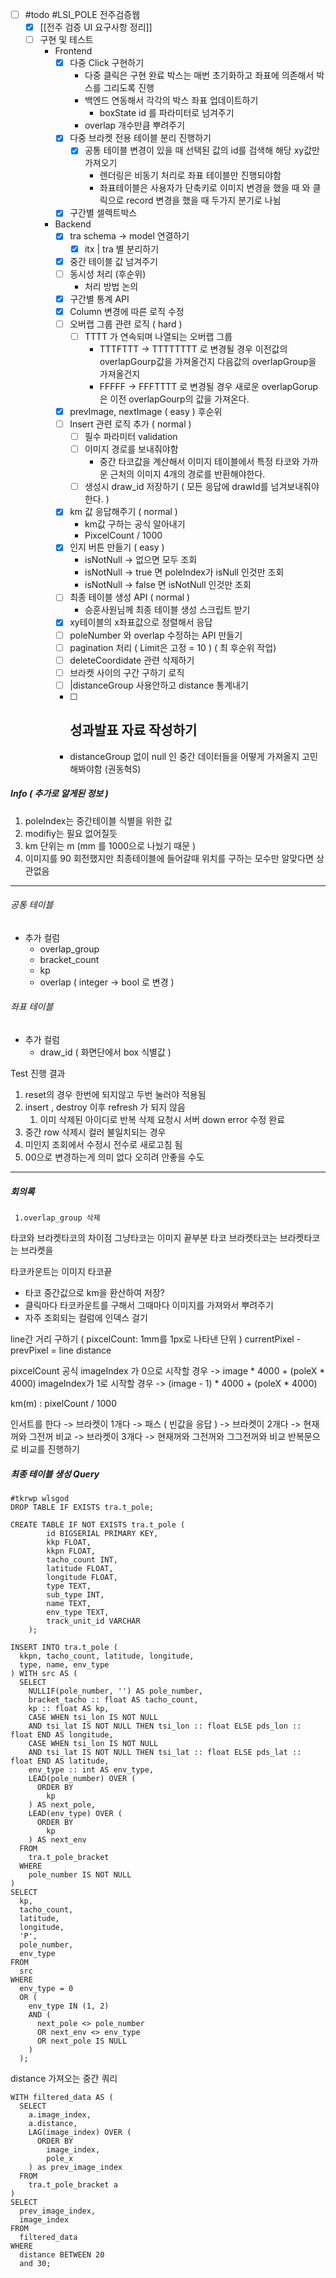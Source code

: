 
- [ ] #todo #LSI_POLE 전주검증웹
	- [x] [[전주 검증 UI 요구사항 정리]]
	- [ ] 구현 및 테스트 
		- Frontend
			- [x] 다중 Click 구현하기 
				- 다중 클릭은 구현 완료 
					박스는 매번 초기화하고 좌표에 의존해서 박스를 그리도록 진행 
				- 백엔드 연동해서 각각의 박스 좌표 업데이트하기 
					- boxState id 를 파라미터로 넘겨주기 
				- overlap 개수만큼 뿌려주기 
			- [x] 다중 브라켓 전용 테이블 분리 진행하기 
				- [x] 공통 테이블 변경이 있을 때 선택된 값의 id를 검색해 해당 xy값만 가져오기 
					-  렌더링은 비동기 처리로 좌표 테이블만 진행되야함 
					-  좌표테이블은 사용자가 단축키로 이미지 변경을 했을 때 와 클릭으로 record 변경을 했을 때 두가지 분기로 나뉨 
			- [x] 구간별 셀렉트박스 
		- Backend 
			- [x] tra schema -> model 연결하기  
				- [x] itx | tra 별 분리하기 
			- [x] 중간 테이블 값 넘겨주기 
			- [ ] 동시성 처리 (후순위)
				- 처리 방법 논의 
			- [x] 구간별 통계 API 
			- [x] Column 변경에 따른 로직 수정 
			- [ ] 오버랩 그룹 관련 로직  ( hard )
				- [ ] TTTT 가 연속되며 나열되는 오버랩 그룹 
					-  TTTFTTT -> TTTTTTTT 로 변경될 경우 이전값의 overlapGourp값을 가져올건지 다음값의 overlapGroup을 가져올건지 
					- FFFFF -> FFFTTTT 로 변경될 경우 새로운 overlapGorup은 이전 overlapGourp의 값을 가져온다. 
			- [x] prevImage, nextImage ( easy ) 후순위 
			- [ ] Insert 관련 로직 추가 ( normal )
				- [ ] 필수 파라미터 validation 
				- [ ] 이미지 경로를 보내줘야함 
					- 중간 타코값을 계산해서 이미지 테이블에서 특정 타코와 가까운 근처의 이미지 4개의 경로를 반환해야한다. 
				- [ ] 생성시 draw_id 저장하기  ( 모든 응답에 drawId를 넘겨보내줘야한다. )
			- [x] km 값 응답해주기 ( normal )
				- km값 구하는 공식 알아내기 
				- PixcelCount / 1000
			- [x] 인지 버튼 만들기 ( easy )
				- isNotNull -> 없으면 모두 조회 
				- isNotNull -> true 면 poleIndex가 isNull 인것만 조회 
				- isNotNull -> false 면 isNotNull 인것만 조회 
			- [ ]  최종 테이블 생성 API ( normal )
				- 승훈사원님께 최종 테이블 생성 스크립트 받기 
			- [x]  xy테이블의 x좌표값으로 정렬해서 응답
			- [ ] poleNumber 와 overlap 수정하는 API 만들기 
			- [ ] pagination 처리 ( Limit은 고정 = 10 ) ( 최 후순위 작업)
			- [ ] deleteCoordidate 관련 삭제하기 
			- [ ] 브라켓 사이의 구간 구하기 로직 
			- [ ] |distanceGroup 사용안하고 distance 통계내기
			- [ ] 성과발표 자료 작성하기 
				-  
			
			- distanceGroup 없이 null 인 중간 데이터들을 어떻게 가져올지 고민해봐야함 (권동혁S)

##### Info  ( 추가로 알게된 정보 )
1. poleIndex는 중간테이블 식별을 위한 값 
2. modifiy는 필요 없어질듯 
3. km 단위는 m (mm 를 1000으로 나눴기 때문 )
4. 이미지를 90 회전했지만 최종테이블에 들어갈때 위치를 구하는 모수만 알맞다면 상관없음 

---

###### 공통 테이블 
- 추가 컬럼 
	- overlap_group
	- bracket_count
	- kp 
	- overlap ( integer -> bool 로 변경 )
###### 좌표 테이블
- 추가 컬럼 
	- draw_id ( 화면단에서 box 식별값 )




Test 진행 결과 
1. reset의 경우 한번에 되지않고 두번 눌러야 적용됨 
2. insert , destroy 이후 refresh 가 되지 않음 
	1.  이미 삭제된 아이디로 반복 삭제 요청시 서버 down error 수정 완료 
3. 중간 row 삭제시 컬러 불일치되는 경우 
4. 미인지 조회에서 수정시 전수로 새로고침 됨 
5. 00으로 변경하는게 의미 없다 오히려 안좋을 수도 


---

##### 회의록 
	 1.overlap_group 삭제 


타코와 브라켓타코의 차이점 
그냥타코는 이미지 끝부분 타코 
브라켓타코는 브라켓타코는 브라켓을 

타코카운트는 이미지 타코끝

- 타코 중간값으로 km을 환산하여 저장? 
- 클릭마다 타코카운트를  구해서 그때마다 이미지를 가져와서 뿌려주기 
- 자주 조회되는 컬럼에 인덱스 걸기 


line간 거리 구하기 ( pixcelCount: 1mm를 1px로 나타낸 단위 )
currentPixel - prevPixel  = line distance 

pixcelCount 공식
imageIndex 가 0으로 시작할 경우 
-> image * 4000 + (poleX * 4000) 
imageIndex가 1로 시작할 경우 
-> (image - 1) * 4000 + (poleX * 4000) 

km(m) : pixelCount / 1000 



인서트를 한다
-> 브라켓이 1개다 -> 패스 ( 빈값을 응답 )
-> 브라켓이 2개다 -> 현재꺼와 그전꺼 비교 
-> 브라켓이 3개다 -> 현재꺼와 그전꺼와 그그전꺼와 비교 
반복문으로 비교를 진행하기 


##### 최종 테이블 생성 Query
```
#tkrwp wlsgod
DROP TABLE IF EXISTS tra.t_pole;

CREATE TABLE IF NOT EXISTS tra.t_pole (
        id BIGSERIAL PRIMARY KEY,
        kkp FLOAT,
        kkpn FLOAT,
        tacho_count INT,
        latitude FLOAT,
        longitude FLOAT,
        type TEXT,
        sub_type INT,
        name TEXT,
        env_type TEXT,
        track_unit_id VARCHAR
    );
	
INSERT INTO tra.t_pole (
  kkpn, tacho_count, latitude, longitude, 
  type, name, env_type
) WITH src AS (
  SELECT 
    NULLIF(pole_number, '') AS pole_number, 
    bracket_tacho :: float AS tacho_count, 
    kp :: float AS kp, 
    CASE WHEN tsi_lon IS NOT NULL 
    AND tsi_lat IS NOT NULL THEN tsi_lon :: float ELSE pds_lon :: float END AS longitude, 
    CASE WHEN tsi_lon IS NOT NULL 
    AND tsi_lat IS NOT NULL THEN tsi_lat :: float ELSE pds_lat :: float END AS latitude, 
    env_type :: int AS env_type, 
    LEAD(pole_number) OVER (
      ORDER BY 
        kp
    ) AS next_pole, 
    LEAD(env_type) OVER (
      ORDER BY 
        kp
    ) AS next_env 
  FROM 
    tra.t_pole_bracket 
  WHERE 
    pole_number IS NOT NULL
) 
SELECT 
  kp, 
  tacho_count, 
  latitude, 
  longitude, 
  'P', 
  pole_number, 
  env_type 
FROM 
  src 
WHERE 
  env_type = 0 
  OR (
    env_type IN (1, 2) 
    AND (
      next_pole <> pole_number 
      OR next_env <> env_type 
      OR next_pole IS NULL
    )
  );
```


distance 가져오는 중간 쿼리  
```
WITH filtered_data AS (
  SELECT 
    a.image_index, 
    a.distance, 
    LAG(image_index) OVER (
      ORDER BY 
        image_index, 
        pole_x
    ) as prev_image_index 
  FROM 
    tra.t_pole_bracket a
) 
SELECT 
  prev_image_index, 
  image_index 
FROM 
  filtered_data 
WHERE 
  distance BETWEEN 20 
  and 30;
```
